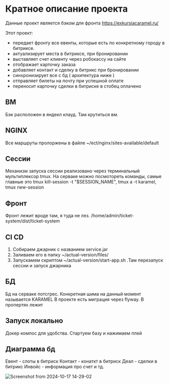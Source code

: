 # Кратное описание проекта

Данные проект является бэком для фронта https://exkursiacaramel.ru/

Этот проект:
- передает фронту все евенты, которые есть по конкретному городу в битриксе.
- актуализирует места в битриксе, при бронировании
- выставляет счет клиенту через робокассу на сайте
- отображает карточку заказа
- добавляет контакт и сделку в битрикс при бронировании
- синхронизирует все с бд ( архитектура ниже )
- отправляет билеты на почту при успешной оплате
- переносит карточку сделки в битриске в стобец оплачено

## ВМ

Бэк расположен в яндекл клауд. Там крутиться вм.

## NGINX

Все маршруты пролоржены в файле ~/ect/nginx/sites-available/default

## Сессии

Механизм запуска сессии реализовано через терминальный мультиплексор tmux. 
На серваке можно посмотореть команды, самые главные это tmux kill-session -t "$SESSION_NAME", tmux a -t karamel, tmux new-session

## Фронт

Фронт лежит вроде там, я туда не лез. /home/admin/ticket-system/dist/ticket-system

## CI CD

1. Собираем джарник с названием service.jar
2. Заливаем его в папку ~/actual-version/files/
3. Запускамем скриптом  ~/actual-version/start-app.sh .Там перезапуск сессии и запуск джарника

## БД

Бд на серваке потсгрес. Конкретная шима на данный момент называется KARAMEL
В проекте есть миграция через flyway. В пропертях лежит

## Запуск локально
Докер компос для удобства. Стартуем базу и нажимаем плей

## Диаграмма бд

Евент - слоты в битриск
Контакт - конаткт в битриск
Деал - сделки в битрикс
Инвойс - информация про счет и тд.

![Screenshot from 2024-10-17 14-29-02](https://github.com/user-attachments/assets/32a0593c-3c10-4b9f-91fa-ff2cac753a0c)

